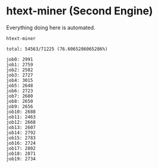 # htext-miner (Second Engine)

Everything doing here is automated.

```
htext-miner

total: 54563/71225 (76.6065286065286%)

job0: 2991
job1: 2759
job2: 2582
job3: 2727
job4: 3015
job5: 2648
job6: 2723
job7: 2680
job8: 2650
job9: 2656
job10: 2688
job11: 2463
job12: 2668
job13: 2607
job14: 2792
job15: 2783
job16: 2724
job17: 2802
job18: 2871
job19: 2734
```